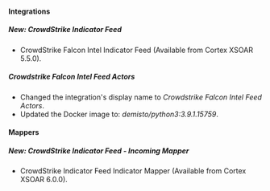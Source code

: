 
#### Integrations
##### New: CrowdStrike Indicator Feed
- CrowdStrike Falcon Intel Indicator Feed (Available from Cortex XSOAR 5.5.0).

##### Crowdstrike Falcon Intel Feed Actors
- Changed the integration's display name to *Crowdstrike Falcon Intel Feed Actors*.
- Updated the Docker image to: *demisto/python3:3.9.1.15759*.

#### Mappers
##### New: CrowdStrike Indicator Feed - Incoming Mapper
- CrowdStrike Indicator Feed Indicator Mapper (Available from Cortex XSOAR 6.0.0).
